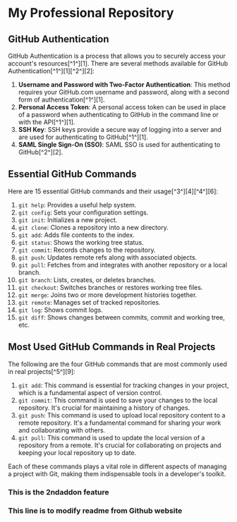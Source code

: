 # My Professional Repository

## GitHub Authentication

GitHub Authentication is a process that allows you to securely access your account's resources[^1^][1]. There are several methods available for GitHub Authentication[^1^][1][^2^][2]:

1. **Username and Password with Two-Factor Authentication**: This method requires your GitHub.com username and password, along with a second form of authentication[^1^][1].
2. **Personal Access Token**: A personal access token can be used in place of a password when authenticating to GitHub in the command line or with the API[^1^][1].
3. **SSH Key**: SSH keys provide a secure way of logging into a server and are used for authenticating to GitHub[^1^][1].
4. **SAML Single Sign-On (SSO)**: SAML SSO is used for authenticating to GitHub[^2^][2].

## Essential GitHub Commands

Here are 15 essential GitHub commands and their usage[^3^][4][^4^][6]:

1. `git help`: Provides a useful help system.
2. `git config`: Sets your configuration settings.
3. `git init`: Initializes a new project.
4. `git clone`: Clones a repository into a new directory.
5. `git add`: Adds file contents to the index.
6. `git status`: Shows the working tree status.
7. `git commit`: Records changes to the repository.
8. `git push`: Updates remote refs along with associated objects.
9. `git pull`: Fetches from and integrates with another repository or a local branch.
10. `git branch`: Lists, creates, or deletes branches.
11. `git checkout`: Switches branches or restores working tree files.
12. `git merge`: Joins two or more development histories together.
13. `git remote`: Manages set of tracked repositories.
14. `git log`: Shows commit logs.
15. `git diff`: Shows changes between commits, commit and working tree, etc.

## Most Used GitHub Commands in Real Projects

The following are the four GitHub commands that are most commonly used in real projects[^5^][9]:

1. `git add`: This command is essential for tracking changes in your project, which is a fundamental aspect of version control.
2. `git commit`: This command is used to save your changes to the local repository. It's crucial for maintaining a history of changes.
3. `git push`: This command is used to upload local repository content to a remote repository. It's a fundamental command for sharing your work and collaborating with others.
4. `git pull`: This command is used to update the local version of a repository from a remote. It's crucial for collaborating on projects and keeping your local repository up to date.

Each of these commands plays a vital role in different aspects of managing a project with Git, making them indispensable tools in a developer's toolkit.

### This is the 2ndaddon feature

### This line is to modify readme from Github website
